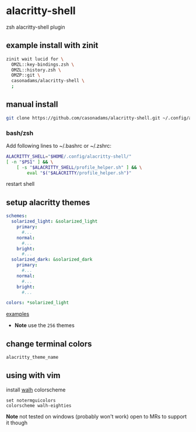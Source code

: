 # alacritty-shell

zsh alacritty-shell plugin

## example install with zinit

```zsh
zinit wait lucid for \
  OMZL::key-bindings.zsh \
  OMZL::history.zsh \
  OMZP::git \
  casonadams/alacritty-shell \
  ;
```

## manual install

```sh
git clone https://github.com/casonadams/alacritty-shell.git ~/.config/alacritty-shell
```

### bash/zsh

Add following lines to ~/.bashrc or ~/.zshrc:

```sh
ALACRITTY_SHELL="$HOME/.config/alacritty-shell/"
[ -n "$PS1" ] && \
    [ -s "$ALACRITTY_SHELL/profile_helper.sh" ] && \
        eval "$("$ALACRITTY/profile_helper.sh")"
```

restart shell

## setup alacritty themes

```yml
schemes:
  solarized_light: &solarized_light
    primary:
      #...
    normal:
      #...
    bright:
      #...
  solarized_dark: &solarized_dark
    primary:
      #...
    normal:
      #...
    bright:
      #...

colors: *solarized_light
```

[examples](https://github.com/aarowill/base16-alacritty/tree/master/colors)
- **Note** use the `256` themes

## change terminal colors

```sh
alacritty_theme_name
```

## using with vim

install [walh](https://github.com/casonadams/walh) colorscheme

```vimrc
set notermguicolors
colorscheme walh-eighties
```

**Note** not tested on windows (probably won't work) open to MRs to support it though
